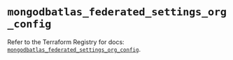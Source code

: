 # `mongodbatlas_federated_settings_org_config`

Refer to the Terraform Registry for docs: [`mongodbatlas_federated_settings_org_config`](https://registry.terraform.io/providers/mongodb/mongodbatlas/1.36.0/docs/resources/federated_settings_org_config).
